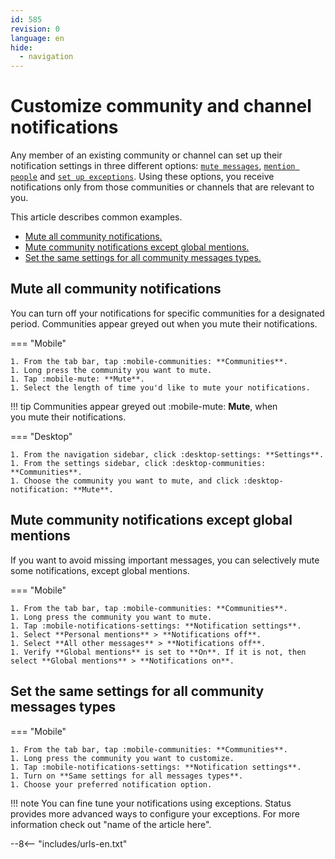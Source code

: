```yaml
---
id: 585
revision: 0
language: en
hide:
  - navigation
---
```


# Customize community and channel notifications

Any member of an existing community or channel can set up their notification settings in three different options: [`mute messages`](link), [`mention people`](link) and [`set up exceptions`](link). Using these options, you receive notifications only from those communities or channels that are relevant to you. 

This article describes common examples.

- [Mute all community notifications.](#mute-all-community-notifications)
- [Mute community notifications except global mentions.](#mute-community-notifications-except-global-mentions)
- [Set the same settings for all community messages types.](#set-the-same-settings-for-all-community-messages-types)

## Mute all community notifications

You can turn off your notifications for specific communities for a designated period. Communities appear greyed out when you mute their notifications.

=== "Mobile"

    1. From the tab bar, tap :mobile-communities: **Communities**.
    1. Long press the community you want to mute.
    1. Tap :mobile-mute: **Mute**.
    1. Select the length of time you'd like to mute your notifications.

!!! tip
	Communities appear greyed out :mobile-mute: **Mute**, when you mute their notifications.

=== "Desktop"  

    1. From the navigation sidebar, click :desktop-settings: **Settings**.
    1. From the settings sidebar, click :desktop-communities: **Communities**.
    1. Choose the community you want to mute, and click :desktop-notification: **Mute**.

## Mute community notifications except global mentions

If you want to avoid missing important messages, you can selectively mute some notifications, except global mentions.

=== "Mobile"

    1. From the tab bar, tap :mobile-communities: **Communities**.
    1. Long press the community you want to mute.
    1. Tap :mobile-notifications-settings: **Notification settings**.
    1. Select **Personal mentions** > **Notifications off**.
    1. Select **All other messages** > **Notifications off**.
    1. Verify **Global mentions** is set to **On**. If it is not, then select **Global mentions** > **Notifications on**.

## Set the same settings for all community messages types

=== "Mobile"

    1. From the tab bar, tap :mobile-communities: **Communities**.
    1. Long press the community you want to customize.
    1. Tap :mobile-notifications-settings: **Notification settings**.
    1. Turn on **Same settings for all messages types**. 
    1. Choose your preferred notification option. 



!!! note
	You can fine tune your notifications using exceptions. Status provides more advanced ways to configure your exceptions. For more information check out "name of the article here".


--8<-- "includes/urls-en.txt"